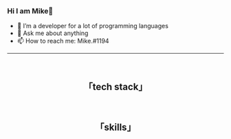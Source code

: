 ### Hi I am Mike👋
- 🔭 I’m a developer for a lot of programming languages
- 💬 Ask me about anything
- 📫 How to reach me: Mike.#1194

---
<div align="center">
  <img src="https://img.shields.io/github/followers/pyreneyt?color=orange&style=for-the-badge" alt=""/>
  <img src="https://komarev.com/ghpvc/?username=pyreneyt&color=orange&style=for-the-badge" alt=""/> 
</div>

<div>
  <h2 align="center" >「tech stack」</h2>
  </div>
<p align="center">
  <img src="https://img.shields.io/badge/cal-230175C2?color=orange&style=for-the-badge&logo=cal&logoColor=white" alt=""/>
  <img src="https://img.shields.io/badge/Java-ED8B00?color=orange&style=for-the-badge&logo=java&logoColor=white" alt=""/>
  <img src="https://img.shields.io/badge/JavaScript-323330?color=orange&style=for-the-badge&logo=javascript&logoColor=white" alt=""/>
  <img src="https://img.shields.io/badge/html5-%23E34F26.svg?color=orange&style=for-the-badge&logo=html5&logoColor=white" alt=""/>
  <img src="https://img.shields.io/badge/css3-%231572B6.svg?color=orange&style=for-the-badge&logo=css3&logoColor=white" alt=""/>
</p>
<h2 align="center" >「skills」</h2>
<p align="center">
  <img src="https://img.shields.io/badge/MariaDB-003545?color=orange&style=for-the-badge&logo=mariadb&logoColor=white" alt=""/>
  <img src="https://img.shields.io/badge/mysql-003545?color=orange&style=for-the-badge&logo=mysql&logoColor=white" alt=""/>
  <img src="https://img.shields.io/badge/mongodb-003545?color=orange&style=for-the-badge&logo=mongodb&logoColor=white" alt=""/>
  <img src="https://img.shields.io/badge/redis-003545?color=orange&style=for-the-badge&logo=redis&logoColor=white" alt=""/>
  <img src="https://img.shields.io/badge/React_Native-20232A?color=orange&style=for-the-badge&logo=react&logoColor=white" alt=""/>
  <img src="https://img.shields.io/badge/vitejs3-000000.svg?color=orange&style=for-the-badge&logo=vite&logoColor=white" alt=""/>
</p>
<br>

